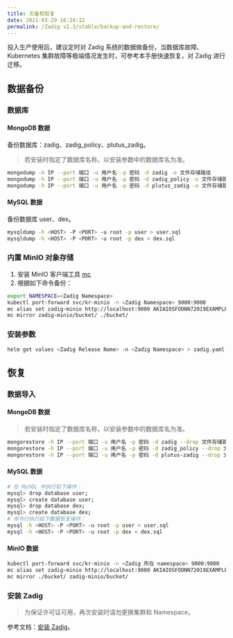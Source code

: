 ```yaml
---
title: 灾备和恢复
date: 2021-03-29 16:24:12
permalink: /Zadig v2.3/stable/backup-and-restore/
---
```


投入生产使用后，建议定时对 Zadig 系统的数据做备份，当数据库故障、Kubernetes 集群故障等极端情况发生时，可参考本手册快速恢复，对 Zadig 进行迁移。

## 数据备份

### 数据库

#### MongoDB 数据

备份数据库：zadig、zadig_policy、plutus_zadig。

> 若安装时指定了数据库名称，以安装参数中的数据库名为准。

```bash
mongodump -h IP --port 端口 -u 用户名 -p 密码 -d zadig -o 文件存储路径
mongodump -h IP --port 端口 -u 用户名 -p 密码 -d zadig_policy -o 文件存储路径
mongodump -h IP --port 端口 -u 用户名 -p 密码 -d plutus_zadig -o 文件存储路径
```

#### MySQL 数据

备份数据库 user、dex。

```bash
mysqldump -h <HOST> -P <PORT> -u root -p user > user.sql
mysqldump -h <HOST> -P <PORT> -u root -p dex > dex.sql
```

### 内置 MinIO 对象存储

1. 安装 MinIO 客户端工具 [mc](http://dl.minio.org.cn/client/mc/)
2. 根据如下命令备份：
``` bash
export NAMESPACE=<Zadig Namespace>
kubectl port-forward svc/kr-minio -n <Zadig Namespace> 9000:9000
mc alias set zadig-minio http://localhost:9000 AKIAIOSFODNN72019EXAMPLE wJalrXUtnFEMI2019K7MDENGbPxRfiCYEXAMPLEKEY
mc mirror zadig-minio/bucket/ ./bucket/
```
### 安装参数

``` bash
helm get values <Zadig Release Name> -n <Zadig Namespace> > zadig.yaml
```

## 恢复

### 数据导入

#### MongoDB 数据

> 若安装时指定了数据库名称，以安装参数中的数据库名为准。

```bash
mongorestore -h IP --port 端口 -u 用户名 -p 密码 -d zadig --drop 文件存储路径
mongorestore -h IP --port 端口 -u 用户名 -p 密码 -d zadig_policy --drop 文件存储路径
mongorestore -h IP --port 端口 -u 用户名 -p 密码 -d plutus-zadig --drop 文件存储路径
```

#### MySQL 数据

```bash
# 在 MySQL 中执行如下操作：
mysql> drop database user;
mysql> create database user;
mysql> drop database dex;
mysql> create database dex;
# 命令行执行如下数据恢复操作：
mysql -h <HOST> -P <PORT> -u root -p user < user.sql
mysql -h <HOST> -P <PORT> -u root -p dex < dex.sql
```

#### MinIO 数据

``` bash
kubectl port-forward svc/kr-minio -n <Zadig 所在 namespace> 9000:9000 
mc alias set zadig-minio http://localhost:9000 AKIAIOSFODNN72019EXAMPLE wJalrXUtnFEMI2019K7MDENGbPxRfiCYEXAMPLEKEY
mc mirror ./bucket/ zadig-minio/bucket/ 
```

### 安装 Zadig
> 为保证许可证可用，再次安装时请勿更换集群和 Namespace。

参考文档：[安装 Zadig](/Zadig%20v2.3/install/helm-deploy/)。
